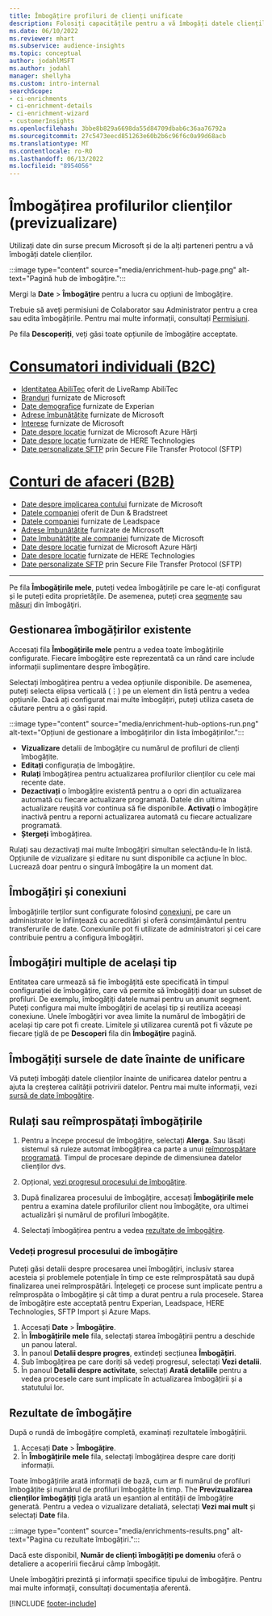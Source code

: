 ```yaml
---
title: Îmbogățire profiluri de clienți unificate
description: Folosiți capacitățile pentru a vă îmbogăți datele clienților.
ms.date: 06/10/2022
ms.reviewer: mhart
ms.subservice: audience-insights
ms.topic: conceptual
author: jodahlMSFT
ms.author: jodahl
manager: shellyha
ms.custom: intro-internal
searchScope:
- ci-enrichments
- ci-enrichment-details
- ci-enrichment-wizard
- customerInsights
ms.openlocfilehash: 3bbe8b829a6698da55d84709dbab6c36aa76792a
ms.sourcegitcommit: 27c5473eecd851263e60b2b6c96f6c0a99d68acb
ms.translationtype: MT
ms.contentlocale: ro-RO
ms.lasthandoff: 06/13/2022
ms.locfileid: "8954056"
---
```

# <a name="enrichment-for-customer-profiles-preview"></a>Îmbogățirea profilurilor clienților (previzualizare)

Utilizați date din surse precum Microsoft și de la alți parteneri pentru a vă îmbogăți datele clienților.

:::image type="content" source="media/enrichment-hub-page.png" alt-text="Pagină hub de îmbogățire.":::

Mergi la **Date** > **Îmbogăţire** pentru a lucra cu opțiuni de îmbogățire.  

Trebuie să aveți permisiuni de Colaborator sau Administrator pentru a crea sau edita îmbogățirile. Pentru mai multe informații, consultați [Permisiuni](permissions.md).

Pe fila **Descoperiți**, veți găsi toate opțiunile de îmbogățire acceptate.

# <a name="individual-consumers-b-to-c"></a>[Consumatori individuali (B2C)](#tab/b2c)

- [Identitatea AbiliTec](enrichment-liveramp.md) oferit de LiveRamp AbiliTec
- [Branduri](enrichment-microsoft.md) furnizate de Microsoft
- [Date demografice](enrichment-experian.md) furnizate de Experian
- [Adrese îmbunătățite](enrichment-enhanced-addresses.md) furnizate de Microsoft
- [Interese](enrichment-microsoft.md) furnizate de Microsoft
- [Date despre locație](enrichment-azure-maps.md) furnizat de Microsoft Azure Hărți
- [Date despre locație](enrichment-here.md) furnizate de HERE Technologies
- [Date personalizate SFTP](enrichment-SFTP-custom-import.md) prin Secure File Transfer Protocol (SFTP)

# <a name="business-accounts-b-to-b"></a>[Conturi de afaceri (B2B)](#tab/b2b)

- [Date despre implicarea contului](enrichment-office.md) furnizate de Microsoft
- [Datele companiei](enrichment-dnb.md) oferit de Dun & Bradstreet
- [Datele companiei](enrichment-leadspace.md) furnizate de Leadspace
- [Adrese îmbunătățite](enrichment-enhanced-addresses.md) furnizate de Microsoft
- [Date îmbunătățite ale companiei](enrichment-enhanced-company-data.md) furnizate de Microsoft
- [Date despre locație](enrichment-azure-maps.md) furnizat de Microsoft Azure Hărți
- [Date despre locație](enrichment-here.md) furnizate de HERE Technologies
- [Date personalizate SFTP](enrichment-SFTP-custom-import.md) prin Secure File Transfer Protocol (SFTP)

---

Pe fila **Îmbogățirile mele**, puteți vedea îmbogățirile pe care le-ați configurat și le puteți edita proprietățile. De asemenea, puteți crea [segmente](segments.md) sau [măsuri](measures.md) din îmbogăţiri.

## <a name="manage-existing-enrichments"></a>Gestionarea îmbogățirilor existente

Accesați fila **Îmbogățirile mele** pentru a vedea toate îmbogățirile configurate. Fiecare îmbogățire este reprezentată ca un rând care include informații suplimentare despre îmbogățire.

Selectați îmbogățirea pentru a vedea opțiunile disponibile. De asemenea, puteți selecta elipsa verticală (&vellip;) pe un element din listă pentru a vedea opțiunile. Dacă ați configurat mai multe îmbogățiri, puteți utiliza caseta de căutare pentru a o găsi rapid.

:::image type="content" source="media/enrichment-hub-options-run.png" alt-text="Opțiuni de gestionare a îmbogățirilor din lista îmbogățirilor.":::

- **Vizualizare** detalii de îmbogățire cu numărul de profiluri de clienți îmbogățite.
- **Editați** configurația de îmbogățire.
- **Rulați** îmbogățirea pentru actualizarea profilurilor clienților cu cele mai recente date.
- **Dezactivați** o îmbogățire existentă pentru a o opri din actualizarea automată cu fiecare actualizare programată. Datele din ultima actualizare reușită vor continua să fie disponibile. **Activați** o îmbogățire inactivă pentru a reporni actualizarea automată cu fiecare actualizare programată.
- **Ștergeți** îmbogățirea.

Rulați sau dezactivați mai multe îmbogățiri simultan selectându-le în listă. Opțiunile de vizualizare și editare nu sunt disponibile ca acțiune în bloc. Lucrează doar pentru o singură îmbogățire la un moment dat.

## <a name="enrichments-and-connections"></a>Îmbogățiri și conexiuni

Îmbogățirile terților sunt configurate folosind [conexiuni](connections.md), pe care un administrator le înființează cu acreditări și oferă consimțământul pentru transferurile de date. Conexiunile pot fi utilizate de administratori și cei care contribuie pentru a configura îmbogățiri.  

## <a name="multiple-enrichments-of-the-same-type"></a>Îmbogățiri multiple de același tip

Entitatea care urmează să fie îmbogățită este specificată în timpul configurației de îmbogățire, care vă permite să îmbogățiți doar un subset de profiluri. De exemplu, îmbogățiți datele numai pentru un anumit segment. Puteți configura mai multe îmbogățiri de același tip și reutiliza aceeași conexiune. Unele îmbogățiri vor avea limite la numărul de îmbogățiri de același tip care pot fi create. Limitele și utilizarea curentă pot fi văzute pe fiecare țiglă de pe **Descoperi** fila din **Îmbogăţire** pagină.

## <a name="enrich-data-sources-before-unification"></a>Îmbogățiți sursele de date înainte de unificare

Vă puteți îmbogăți datele clienților înainte de unificarea datelor pentru a ajuta la creșterea calității potrivirii datelor. Pentru mai multe informații, vezi [sursă de date îmbogățire](data-sources-enrichment.md).

## <a name="run-or-refresh-enrichments"></a>Rulați sau reîmprospătați îmbogățirile

1. Pentru a începe procesul de îmbogățire, selectați **Alerga**. Sau lăsați sistemul să ruleze automat îmbogățirea ca parte a unui [reîmprospătare programată](system.md#schedule-tab). Timpul de procesare depinde de dimensiunea datelor clienților dvs.

1. Opțional, [vezi progresul procesului de îmbogățire](#see-the-progress-of-the-enrichment-process).

1. După finalizarea procesului de îmbogățire, accesați **Îmbogățirile mele** pentru a examina datele profilurilor client nou îmbogățite, ora ultimei actualizări și numărul de profiluri îmbogățite.

1. Selectați îmbogățirea pentru a vedea [rezultate de îmbogățire](#enrichment-results).

### <a name="see-the-progress-of-the-enrichment-process"></a>Vedeți progresul procesului de îmbogățire

Puteți găsi detalii despre procesarea unei îmbogățiri, inclusiv starea acesteia și problemele potențiale în timp ce este reîmprospătată sau după finalizarea unei reîmprospătări. Înțelegeți ce procese sunt implicate pentru a reîmprospăta o îmbogățire și cât timp a durat pentru a rula procesele. Starea de îmbogățire este acceptată pentru Experian, Leadspace, HERE Technologies, SFTP Import și Azure Maps.

1. Accesați **Date** > **Îmbogățire**.
1. În **Îmbogățirile mele** fila, selectați starea îmbogățirii pentru a deschide un panou lateral.
1. În panoul **Detalii despre progres**, extindeți secțiunea **Îmbogățiri**.
1. Sub îmbogățirea pe care doriți să vedeți progresul, selectați **Vezi detalii**.
1. În panoul **Detalii despre activitate**, selectați **Arată detaliile** pentru a vedea procesele care sunt implicate în actualizarea îmbogățirii și a statutului lor.

## <a name="enrichment-results"></a>Rezultate de îmbogățire

După o rundă de îmbogățire completă, examinați rezultatele îmbogățirii.

1. Accesați **Date** > **Îmbogățire**.
1. În **Îmbogățirile mele** fila, selectați îmbogățirea despre care doriți informații.

Toate îmbogățirile arată informații de bază, cum ar fi numărul de profiluri îmbogățite și numărul de profiluri îmbogățite în timp. The **Previzualizarea clienților îmbogățiți** țigla arată un eșantion al entității de îmbogățire generată. Pentru a vedea o vizualizare detaliată, selectați **Vezi mai mult** și selectați **Date** fila.

:::image type="content" source="media/enrichments-results.png" alt-text="Pagina cu rezultate îmbogățiri.":::

Dacă este disponibil, **Număr de clienți îmbogățiți pe domeniu** oferă o detaliere a acoperirii fiecărui câmp îmbogățit.

Unele îmbogățiri prezintă și informații specifice tipului de îmbogățire. Pentru mai multe informații, consultați documentația aferentă.

[!INCLUDE [footer-include](includes/footer-banner.md)]
